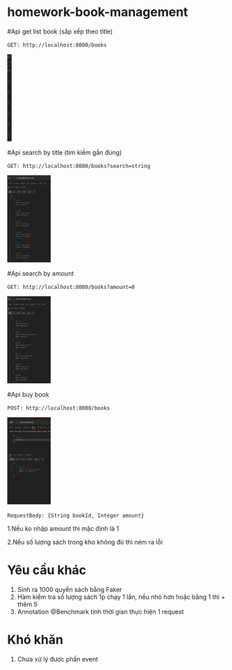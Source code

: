 # homework-book-management

#Api get list book (sắp xếp theo title)
```
GET: http://localhost:8080/books
```

<img alt="Alt text" height="200" src="/img/Screenshot from 2021-11-15 09-01-13.png?raw=true" title="get list book" width="10"/>

#Api search by title (tìm kiếm gần đúng)
```
GET: http://localhost:8080/books?search=string
```
<img alt="Alt text" height="200" src="/img/Screenshot from 2021-11-15 09-07-11.png?raw=true" width="100"/>

#Api search by amount
```
GET: http://localhost:8080/books?amount=0
```
<img alt="Alt text" height="200" src="/img/Screenshot from 2021-11-15 09-15-53.png?raw=true" width="100"/>

#Api buy book
```
POST: http://localhost:8080/books
```
<img alt="Alt text" height="200" src="/img/Screenshot from 2021-11-15 09-23-31.png?raw=true" width="100"/>

```jsons
RequestBody: {String bookId, Integer amount}
```

1.Nếu ko nhập amount thì mặc định là 1

2.Nếu số lượng sách trong kho không đủ thì ném ra lỗi 

# Yêu cầu khác

1. Sinh ra 1000 quyển sách bằng Faker
2. Hàm kiểm tra số lượng sách 1p chạy 1 lần, nếu nhỏ hơn hoặc bằng 1 thì + thêm 5
3. Annotation @Benchmark tính thời gian thực hiện 1 request

# Khó khăn

1. Chưa xử lý được phần event